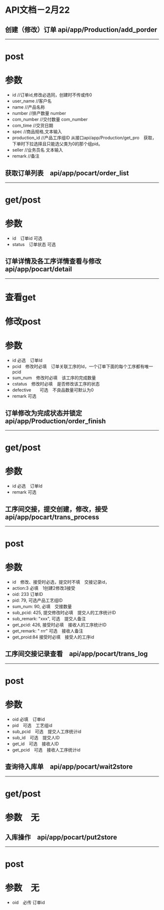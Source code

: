 API文档－2月22
=================================



## 创建（修改）订单 api/app/Production/add_porder 
------------------------------
# post

# 参数
- id  //订单id,修改必选同，创建时不传或传0
- user_name  //客户名
- name     //产品名称
- number     //排产数量 number 
- com_number //交付数量 com_number 
- com_time      //交货日期
- spec          //商品规格,文本输入
- production_id //产品工序组ID 从接口api/app/Production/get_pro　获取，下单时下拉选择且只能选父类为0的那个组pid。
- seller    //业务员名 文本输入
- remark    //备注



## 获取订单列表　api/app/pocart/order_list
--------------------------------
# get/post

# 参数
- id　订单id 可选　
- status　订单状态 可选　




## 订单详情及各工序详情查看与修改　api/app/pocart/detail
------------------------------
# 查看get
# 修改post

# 参数
- id 必选　订单Id
- pcid　修改时必填　订单关联工序的Id，一个订单下面的每个工序都有唯一pcid
- sum_num　修改时必填　该工序的完成数量
- cstatus　修改时必填　是否修改该工序的状态
- defective　　可选　不良品数量可默认为0　
- remark    可选



## 订单修改为完成状态并锁定　api/app/Production/order_finish
------------------------------
# get/post

# 参数
- id 必选　订单Id
- remark    可选


## 工序间交接，提交创建，修改，接受　api/app/pocart/trans_process
------------------------------
# post

# 参数
- id　修改、接受时必选，提交时不填　交接记录id，
- action:3 必填　1创建2修改3接受    	
- oid: 233 订单ID
- pid: 79, 可选产品工艺组ID
- sum_num: 90, 必填　交接数量
- sub_pcid: 425, 提交修改时必填　提交人的工序统计ID
- sub_remark: "xxx", 可选　提交人备注
- get_pcid: 426, 接受时必填　接收人的工序统计ID
- get_remark: " rrr" 可选　接收人备注
- get_proid:84 接受时必填　接受人的工序id

## 工序间交接记录查看　api/app/pocart/trans_log
------------------------------
# post

# 参数
- oid 必填　订单id
- pid　可选　工艺组id
- sub_pcid　可选　提交人工序统计id
- sub_id　可选　提交人ID
- get_id　可选　接收人ID
- get_pcid　可选　接收人工序统计id


## 查询待入库单　api/app/pocart/wait2store
------------------------------
# get/post

# 参数　无


## 入库操作　api/app/pocart/put2store
------------------------------
# post

# 参数　无
- oid　必传 订单id





